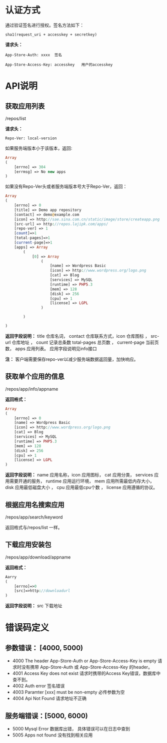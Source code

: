 # 认证方式
通过验证签名进行授权。签名方法如下：
```
sha1(request_uri + accesskey + secretkey)
```
__请求头：__

    App-Store-Auth: xxxx  签名

    App-Store-Access-Key: accesskey   用户的accesskey

# API说明
## 获取应用列表
/repos/list

__请求头：__
```
Repo-Ver: local-version   
```

如果服务端版本小于该版本，返回:
``` php
Array
(
    [errno] => 304
    [errmsg] => No new apps
)
```
如果没有Repo-Ver头或者服务端版本号大于Repo-Ver，返回：
``` php
Array
(
    [errno] => 0
    [title] => Demo app repository
    [contact] => demo@example.com
    [icon] => http://sae.sina.com.cn/static/image/store/createapp.png
    [src-url] => http://repos.lajipk.com/apps/
    [repo-ver] => 1
	[count]=>1
	[total-pages]=>1
	[current-page]=>1
    [apps] => Array
        (
            [0] => Array
                (
                    [name] => Wordpress Basic
                    [icon] => http://www.wordpress.org/logo.png
                    [cat] => Blog
                    [services] => MySQL
                    [runtime] => PHP5.3
                    [mem] => 128
                    [disk] => 256
                    [cpu] => 1
                    [license] => LGPL
                )

        )

)
```

__返回字段说明：__ title 仓库名词， contact 仓库联系方式，icon 仓库图标 ， src-url 仓库地址 ， count 记录总条数  total-pages 总页数 ，  current-page 当前页数， apps 应用列表。 应用字段说明见info接口

__注：__ 客户端需要保存repo-ver以减少服务端数据返回量，加快响应。

## 获取单个应用的信息
/repos/app/info/appname

__返回格式：__
``` php
Array
(
    [errno] => 0
    [name] => Wordpress Basic
    [icon] => http://www.wordpress.org/logo.png
    [cat] => Blog
    [services] => MySQL
    [runtime] => PHP5.3
    [mem] => 128
    [disk] => 256
    [cpu] => 1
    [license] => LGPL
)
```
__返回字段说明：__ name 应用名称，icon 应用图标， cat 应用分类， services 应用需要开通的服务， runtime 应用运行环境， mem 应用所需最低内存大小，  disk 应用最低磁盘大小 ， cpu 应用最低cpu个数 ， license 应用遵循的协议。 
## 根据应用名搜索应用
/repos/app/search/keyword

返回格式与/repos/list 一样。

## 下载应用安装包
/repos/app/download/appname

__返回格式：__
``` php
Aarry
(
	[errno]=>0
	[src]=>http://downloadurl
)
```
__返回字段说明：__ src 下载地址
# 错误码定义
## 参数错误： [4000, 5000)
* 4000  The header App-Store-Auth or App-Store-Access-Key is empty  请求时没有携带 App-Store-Auth 或 App-Store-Access-Key 的header。
* 4001  Access Key does not exist   请求时携带的Access Key错误，数据库中查不到。
* 4002  Auth error 签名错误
* 4003  Paramter [xxx] must be non-empty  必传参数为空 
* 4004  Api Not Found   请求地址不正确
## 服务端错误：[5000, 6000)
* 5000 Mysql Error  数据库出错， 具体错误可以在日志中查到
* 5005 Apps not found  没有找到相关应用

